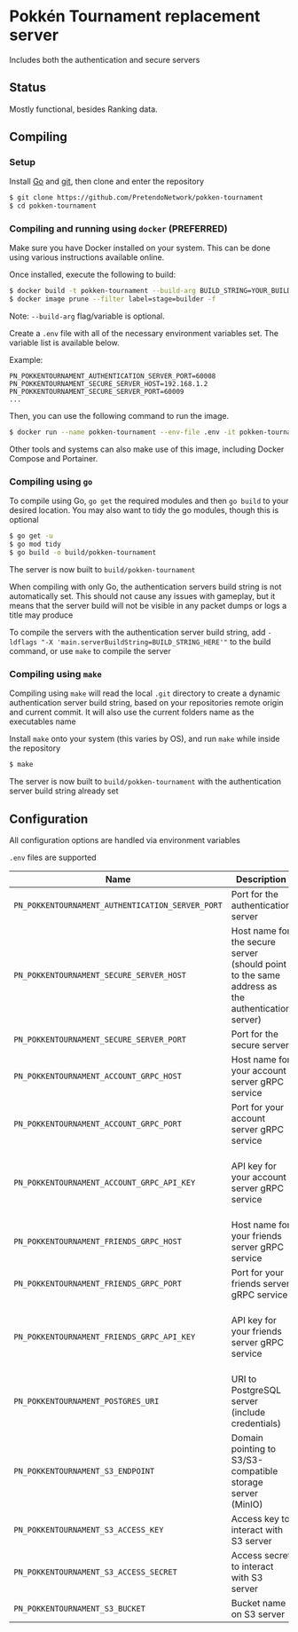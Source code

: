# Pokkén Tournament replacement server
Includes both the authentication and secure servers

## Status
Mostly functional, besides Ranking data.

## Compiling

### Setup
Install [Go](https://go.dev/doc/install) and [git](https://git-scm.com/downloads), then clone and enter the repository

```bash
$ git clone https://github.com/PretendoNetwork/pokken-tournament
$ cd pokken-tournament
```

### Compiling and running using `docker` (PREFERRED)
Make sure you have Docker installed on your system. This can be done using various instructions available online.

Once installed, execute the following to build:

```bash
$ docker build -t pokken-tournament --build-arg BUILD_STRING=YOUR_BUILD_STRING_HERE .
$ docker image prune --filter label=stage=builder -f
```
Note: `--build-arg` flag/variable is optional.

Create a `.env` file with all of the necessary environment variables set. The variable list is available below.

Example:
```
PN_POKKENTOURNAMENT_AUTHENTICATION_SERVER_PORT=60008
PN_POKKENTOURNAMENT_SECURE_SERVER_HOST=192.168.1.2
PN_POKKENTOURNAMENT_SECURE_SERVER_PORT=60009
...
```

Then, you can use the following command to run the image.
```bash
$ docker run --name pokken-tournament --env-file .env -it pokken-tournament
```

Other tools and systems can also make use of this image, including Docker Compose and Portainer.

### Compiling using `go`
To compile using Go, `go get` the required modules and then `go build` to your desired location. You may also want to tidy the go modules, though this is optional

```bash
$ go get -u
$ go mod tidy
$ go build -o build/pokken-tournament
```

The server is now built to `build/pokken-tournament`

When compiling with only Go, the authentication servers build string is not automatically set. This should not cause any issues with gameplay, but it means that the server build will not be visible in any packet dumps or logs a title may produce

To compile the servers with the authentication server build string, add `-ldflags "-X 'main.serverBuildString=BUILD_STRING_HERE'"` to the build command, or use `make` to compile the server

### Compiling using `make`
Compiling using `make` will read the local `.git` directory to create a dynamic authentication server build string, based on your repositories remote origin and current commit. It will also use the current folders name as the executables name

Install `make` onto your system (this varies by OS), and run `make` while inside the repository

```bash
$ make
```

The server is now built to `build/pokken-tournament` with the authentication server build string already set

## Configuration
All configuration options are handled via environment variables

`.env` files are supported

| Name | Description | Required |
| ---- | ----------- | -------- |
| `PN_POKKENTOURNAMENT_AUTHENTICATION_SERVER_PORT` | Port for the authentication server | Yes |
| `PN_POKKENTOURNAMENT_SECURE_SERVER_HOST` | Host name for the secure server (should point to the same address as the authentication server) | Yes |
| `PN_POKKENTOURNAMENT_SECURE_SERVER_PORT` | Port for the secure server | Yes |
| `PN_POKKENTOURNAMENT_ACCOUNT_GRPC_HOST` | Host name for your account server gRPC service | Yes |
| `PN_POKKENTOURNAMENT_ACCOUNT_GRPC_PORT` | Port for your account server gRPC service | Yes |
| `PN_POKKENTOURNAMENT_ACCOUNT_GRPC_API_KEY` | API key for your account server gRPC service | No (Assumed to be an open gRPC API) |
| `PN_POKKENTOURNAMENT_FRIENDS_GRPC_HOST` | Host name for your friends server gRPC service | Yes |
| `PN_POKKENTOURNAMENT_FRIENDS_GRPC_PORT` | Port for your friends server gRPC service | Yes |
| `PN_POKKENTOURNAMENT_FRIENDS_GRPC_API_KEY` | API key for your friends server gRPC service | No (Assumed to be an open gRPC API) |
| `PN_POKKENTOURNAMENT_POSTGRES_URI` | URI to PostgreSQL server (include credentials) | Yes |
| `PN_POKKENTOURNAMENT_S3_ENDPOINT` | Domain pointing to S3/S3-compatible storage server (MinIO) | Yes |
| `PN_POKKENTOURNAMENT_S3_ACCESS_KEY` | Access key to interact with S3 server | Yes |
| `PN_POKKENTOURNAMENT_S3_ACCESS_SECRET` | Access secret to interact with S3 server | Yes |
| `PN_POKKENTOURNAMENT_S3_BUCKET` | Bucket name on S3 server | Yes |